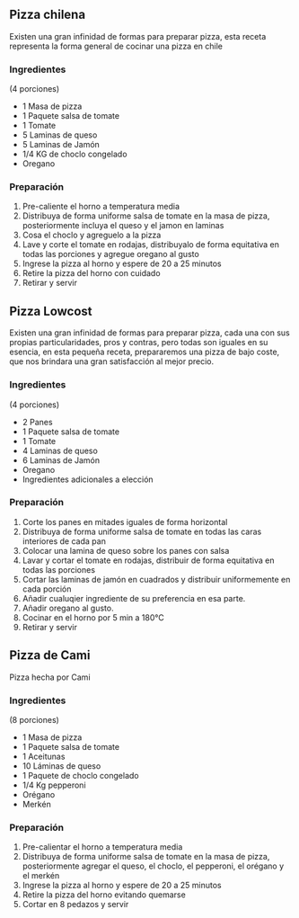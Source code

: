 ## Pizza chilena

Existen una gran infinidad de formas para preparar pizza, esta receta representa la forma general de cocinar una pizza en chile

### Ingredientes
(4 porciones)

* 1 Masa de pizza
* 1 Paquete salsa de tomate
* 1 Tomate
* 5 Laminas de queso
* 5 Laminas de Jamón
* 1/4 KG de choclo congelado
* Oregano

### Preparación

1. Pre-caliente el horno a temperatura media
2. Distribuya de forma uniforme salsa de tomate en la masa de pizza, posteriormente incluya el queso y el jamon en laminas
3. Cosa el choclo y agreguelo a la pizza 
4. Lave y corte el tomate en rodajas, distribuyalo de forma equitativa en todas las porciones y agregue oregano al gusto
5. Ingrese la pizza al horno y espere de 20 a 25 minutos
6. Retire la pizza del horno con cuidado 
9. Retirar y servir 

## Pizza Lowcost

Existen una gran infinidad de formas para preparar pizza, cada una con sus propias particularidades, pros y contras, pero todas son iguales en su esencia, en esta pequeña receta, prepararemos una pizza de bajo coste, que nos brindara una gran satisfacción al mejor precio. 

### Ingredientes
(4 porciones)

* 2 Panes
* 1 Paquete salsa de tomate
* 1 Tomate
* 4 Laminas de queso
* 6 Laminas de Jamón
* Oregano
* Ingredientes adicionales a elección

### Preparación

1. Corte los panes en mitades iguales de forma horizontal
2. Distribuya de forma uniforme salsa de tomate en todas las caras interiores de cada pan
3. Colocar una lamina de queso sobre los panes con salsa
4. Lavar y cortar el tomate en rodajas, distribuir de forma equitativa en todas las porciones 
5. Cortar las laminas de jamón en cuadrados y distribuir uniformemente en cada porción  
6. Añadir cualuqier ingrediente de su preferencia en esa parte. 
7. Añadir oregano al gusto.
8. Cocinar en el horno por 5 min a 180°C
9. Retirar y servir 


## Pizza de Cami

Pizza hecha por Cami

### Ingredientes
(8 porciones)

* 1 Masa de pizza
* 1 Paquete salsa de tomate
* 1 Aceitunas
* 10 Láminas de queso
* 1 Paquete de choclo congelado
* 1/4 Kg pepperoni
* Orégano
* Merkén

### Preparación

1. Pre-calientar el horno a temperatura media
2. Distribuya de forma uniforme salsa de tomate en la masa de pizza, posteriormente agregar el queso, el choclo, el pepperoni, el orégano y el merkén
3. Ingrese la pizza al horno y espere de 20 a 25 minutos
4. Retire la pizza del horno evitando quemarse
5. Cortar en 8 pedazos y servir